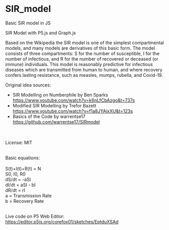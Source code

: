 # SIR_model
Basic SIR model in JS

SIR Model with P5.js and Graph.js 

Based on the Wikipedia the SIR model is one of the simplest compartmental models, 
and many models are derivatives of this basic form. The model consists of three compartments: 
S for the number of susceptible, I for the number of infectious, and R for the number of recovered or deceased 
(or immune) individuals. This model is reasonably predictive for infectious diseases which are transmitted from
human to human, and where recovery confers lasting resistance, such as measles, mumps, rubella, and Covid-19.

  Original idea sources:
  - SIR Modelling on Numberphile by Ben Sparks
      https://www.youtube.com/watch?v=k6nLfCbAzgo&t=737s
  - Modified SIR Modelling by Trefor Bazett
      https://www.youtube.com/watch?v=f1a8JYAixXU&t=123s
  - Basics of the Code by warrentse17
      https://github.com/warrentse17/SIRmodel
  
<br><br>License: MIT
  
  <br>Basic equations:<br><br>
  S(t)+I(t)+R(t) = N<br>
  S0, I0, R0<br>
  dS/dt = -aSI<br>
  dI/dt = aSI - bI<br>
  dR/dt = rI<br>
  a = Transmission Rate<br>
  b = Recovery Rate<br>
  
  
  <br>Live code on P5 Web Editor: https://editor.p5js.org/corefox01/sketches/EptduXSAd
